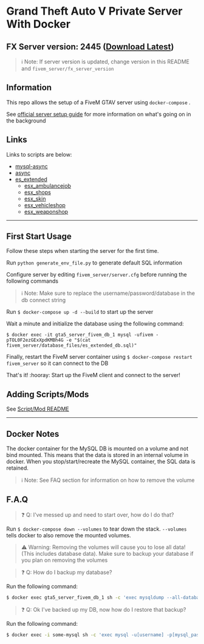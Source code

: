 # Grand Theft Auto V Private Server With Docker

## FX Server version: 2445 ([Download Latest](https://runtime.fivem.net/artifacts/fivem/build_proot_linux/master/))

>:information_source: Note: If server version is updated, change version in this README and `fivem_server/fx_server_version`

## Information

This repo allows the setup of a FiveM GTAV server using `docker-compose` .

See [official server setup guide](https://docs.fivem.net/docs/server-manual/setting-up-a-server/#linux) for more information on what's going on in the background

## Links

Links to scripts are below:

* [mysql-async](https://github.com/brouznouf/fivem-mysql-async)
* [async](https://github.com/ESX-Org/async)
* [es_extended](https://github.com/ESX-Org/es_extended)
  * [esx_ambulancejob](https://github.com/ESX-Org/esx_ambulancejob)
  * [esx_shops](https://github.com/ESX-Org/esx_shops)
  * [esx_skin](https://github.com/ESX-Org/esx_skin)
  * [esx_vehicleshop](https://github.com/ESX-Org/esx_vehicleshop)
  * [esx_weaponshop](https://github.com/ESX-Org/esx_weaponshop)

---

## First Start Usage

Follow these steps when starting the server for the first time.

Run `python generate_env_file.py` to generate default SQL information

Configure server by editing `fivem_server/server.cfg` before running the following commands
>:information_source: Note: Make sure to replace the username/password/database in the db connect string

Run `$ docker-compose up -d --build` to start up the server

Wait a minute and initialize the database using the following command:

`$ docker exec -it gta5_server_fivem_db_1 mysql -ufivem -pTOL0F2ezGExXpdKMBh4G -e "$(cat fivem_server/database_files/es_extended_db.sql)"`

Finally, restart the FiveM server container using `$ docker-compose restart fivem_server` so it can connect to the DB

That's it! :hooray: Start up the FiveM client and connect to the server!

## Adding Scripts/Mods

See [Script/Mod README](fivem_server/local_resources/README.md)

---

## Docker Notes

The docker container for the MySQL DB is mounted on a volume and not bind mounted. This means that the data is stored in an internal volume in docker. When you stop/start/recreate the MySQL container, the SQL data is retained.
>:information_source: Note: See FAQ section for information on how to remove the volume

## F.A.Q

>:question: Q: I've messed up and need to start over, how do I do that?

Run `$ docker-compose down --volumes` to tear down the stack. `--volumes` tells docker to also remove the mounted volumes.

>:warning: Warning: Removing the volumes will cause you to lose all data! (This includes database data). Make sure to backup your database if you plan on removing the volumes

>:question: Q: How do I backup my database?

Run the following command:

```bash
$ docker exec gta5_server_fivem_db_1 sh -c 'exec mysqldump --all-databases -u[username] -p[mysql_password]' > /some/path/on/your/host/all-databases.sql
```

>:question: Q: Ok I've backed up my DB, now how do I restore that backup?

Run the following command:

```bash
$ docker exec -i some-mysql sh -c 'exec mysql -u[username] -p[mysql_password]' < /some/path/on/your/host/all-databases.sql
```
